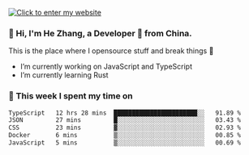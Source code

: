 [![Click to enter my website](https://github.com/zh30/zh30/assets/7930156/296bb9cd-4f46-46cd-bafa-863948241503)](https://zhanghe.dev) 

### 👋 Hi, I'm He Zhang, a Developer 🚀 from China.

This is the place where I opensource stuff and break things :rofl:

- I’m currently working on JavaScript and TypeScript
- I’m currently learning Rust

### 💪 This week I spent my time on

<!--START_SECTION:waka-->

```txt
TypeScript   12 hrs 28 mins  ███████████████████████░░   91.89 %
JSON         27 mins         █░░░░░░░░░░░░░░░░░░░░░░░░   03.43 %
CSS          23 mins         ▓░░░░░░░░░░░░░░░░░░░░░░░░   02.93 %
Docker       6 mins          ▒░░░░░░░░░░░░░░░░░░░░░░░░   00.85 %
JavaScript   5 mins          ▒░░░░░░░░░░░░░░░░░░░░░░░░   00.69 %
```

<!--END_SECTION:waka-->
